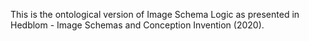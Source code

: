 This is the ontological version of Image Schema Logic as presented in Hedblom - Image Schemas and Conception Invention (2020).

